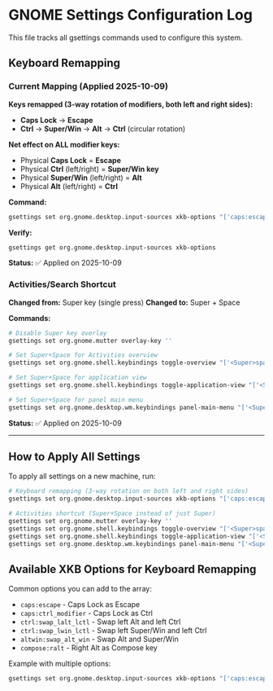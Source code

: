 # GNOME Settings Configuration Log

This file tracks all gsettings commands used to configure this system.

## Keyboard Remapping

### Current Mapping (Applied 2025-10-09)

**Keys remapped (3-way rotation of modifiers, both left and right sides):**
- **Caps Lock** → **Escape**
- **Ctrl** → **Super/Win** → **Alt** → **Ctrl** (circular rotation)

**Net effect on ALL modifier keys:**
- Physical **Caps Lock** = **Escape**
- Physical **Ctrl** (left/right) = **Super/Win key**
- Physical **Super/Win** (left/right) = **Alt**
- Physical **Alt** (left/right) = **Ctrl**

**Command:**
```bash
gsettings set org.gnome.desktop.input-sources xkb-options "['caps:escape', 'altwin:ctrl_alt_win']"
```

**Verify:**
```bash
gsettings get org.gnome.desktop.input-sources xkb-options
```

**Status:** ✅ Applied on 2025-10-09

### Activities/Search Shortcut

**Changed from:** Super key (single press)
**Changed to:** Super + Space

**Commands:**
```bash
# Disable Super key overlay
gsettings set org.gnome.mutter overlay-key ''

# Set Super+Space for Activities overview
gsettings set org.gnome.shell.keybindings toggle-overview "['<Super>space']"

# Set Super+Space for application view
gsettings set org.gnome.shell.keybindings toggle-application-view "['<Super>space']"

# Set Super+Space for panel main menu
gsettings set org.gnome.desktop.wm.keybindings panel-main-menu "['<Super>space']"
```

**Status:** ✅ Applied on 2025-10-09

---

## How to Apply All Settings

To apply all settings on a new machine, run:
```bash
# Keyboard remapping (3-way rotation on both left and right sides)
gsettings set org.gnome.desktop.input-sources xkb-options "['caps:escape', 'altwin:ctrl_alt_win']"

# Activities shortcut (Super+Space instead of just Super)
gsettings set org.gnome.mutter overlay-key ''
gsettings set org.gnome.shell.keybindings toggle-overview "['<Super>space']"
gsettings set org.gnome.shell.keybindings toggle-application-view "['<Super>space']"
gsettings set org.gnome.desktop.wm.keybindings panel-main-menu "['<Super>space']"
```

## Available XKB Options for Keyboard Remapping

Common options you can add to the array:
- `caps:escape` - Caps Lock as Escape
- `caps:ctrl_modifier` - Caps Lock as Ctrl
- `ctrl:swap_lalt_lctl` - Swap left Alt and left Ctrl
- `ctrl:swap_lwin_lctl` - Swap left Super/Win and left Ctrl
- `altwin:swap_alt_win` - Swap Alt and Super/Win
- `compose:ralt` - Right Alt as Compose key

Example with multiple options:
```bash
gsettings set org.gnome.desktop.input-sources xkb-options "['caps:escape', 'compose:ralt']"
```
